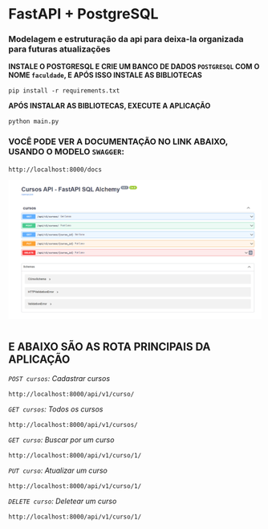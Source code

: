 # FastAPI + PostgreSQL

### Modelagem e estruturação da api para deixa-la organizada para futuras atualizações

**INSTALE O POSTGRESQL E CRIE UM BANCO DE DADOS `POSTGRESQL` COM O NOME `faculdade`, E APÓS ISSO INSTALE AS BIBLIOTECAS**

```api
pip install -r requirements.txt
```

**APÓS INSTALAR AS BIBLIOTECAS, EXECUTE A APLICAÇÃO**

```api
python main.py
```

### VOCÊ PODE VER A DOCUMENTAÇÃO NO LINK ABAIXO, USANDO O MODELO `SWAGGER`:

```api
http://localhost:8000/docs
```

<img src="image.png">

#

## E ABAIXO SÃO AS ROTA PRINCIPAIS DA APLICAÇÃO

*`POST cursos`: Cadastrar cursos*
```api
http://localhost:8000/api/v1/curso/
```

*`GET cursos`: Todos os cursos*
```api
http://localhost:8000/api/v1/cursos/
```

*`GET curso`: Buscar por um curso*
```api
http://localhost:8000/api/v1/curso/1/
```

*`PUT curso`: Atualizar um curso*
```api
http://localhost:8000/api/v1/curso/1/
```

*`DELETE curso`: Deletear um curso*
```api
http://localhost:8000/api/v1/curso/1/
```


